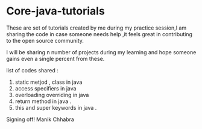 # Core-java-tutorials
These are set of tutorials created by me during my practice session,I am sharing the code in case someone needs help ,it feels great in contributing to the open source community. 

I will be sharing n number of projects during my learning and hope someone gains even a single percent from these.

 list of codes shared :

1. static metjod , class in java 
2. access specifiers in java 
3. overloading overriding in java 
4. return method in java .
5. this and super keywords in java .



Signing off! 
Manik Chhabra
